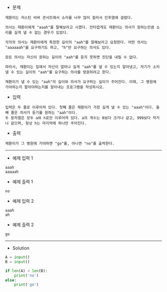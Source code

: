 - 문제

```
재환이는 저스틴 비버 콘서트에서 소리를 너무 많이 질러서 인후염에 걸렸다.

의사는 재환이에게 "aaah"를 말해보라고 시켰다. 안타깝게도 재환이는 의사가 원하는만큼 소리를 길게 낼 수 없는 경우가 있었다.

각각의 의사는 재환이에게 특정한 길이의 "aah"를 말해보라고 요청한다. 어떤 의사는 "aaaaaah"를 요구하기도 하고, "h"만 요구하는 의사도 있다.

모든 의사는 자신이 원하는 길이의 "aah"를 듣지 못하면 진단을 내릴 수 없다.

따라서, 재환이는 집에서 자신이 얼마나 길게 "aah"를 낼 수 있는지 알아냈고, 자기가 소리낼 수 있는 길이의 "aah"를 요구하는 의사를 방문하려고 한다.

재환이가 낼 수 있는 "aah"의 길이와 의사가 요구하는 길이가 주어진다. 이때, 그 병원에 가야하는지 말아야하는지를 알아내는 프로그램을 작성하시오.
```

- 입력

```
입력은 두 줄로 이루어져 있다. 첫째 줄은 재환이가 가장 길게 낼 수 있는 "aaah"이다. 둘째 줄은 의사가 듣기를 원하는 "aah"이다.
두 문자열은 모두 a와 h로만 이루어져 있다. a의 개수는 0보다 크거나 같고, 999보다 작거나 같으며, 항상 h는 마지막에 하나만 주어진다.
```

- 출력

```
재환이가 그 병원에 가야하면 "go"를, 아니면 "no"를 출력한다.
```

---

- 예제 입력 1 

```
aaah
aaaaah
```

- 예제 출력 1 

```
no
```

- 예제 입력 2 

```
aaah
ah
```

- 예제 출력 2 

```
go
```

---

- Solution

```py
A = input()
B = input()

if len(A) < len(B):
    print('no')
else: 
    print('go')
```
